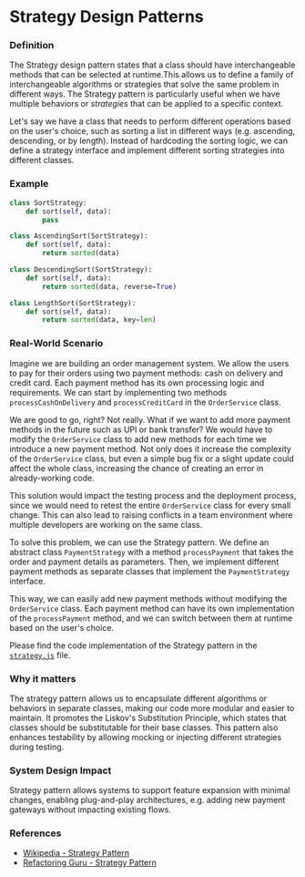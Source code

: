 # Strategy Design Patterns

### Definition

The Strategy design pattern states that a class should have interchangeable methods that can be selected at runtime.This allows us to define a family of interchangeable algorithms or strategies that solve the same problem in different ways. The Strategy pattern is particularly useful when we have multiple behaviors or _strategies_ that can be applied to a specific context.

Let's say we have a class that needs to perform different operations based on the user's choice, such as sorting a list in different ways (e.g. ascending, descending, or by length). Instead of hardcoding the sorting logic, we can define a strategy interface and implement different sorting strategies into different classes.

### Example

```python
class SortStrategy:
    def sort(self, data):
        pass

class AscendingSort(SortStrategy):
    def sort(self, data):
        return sorted(data)

class DescendingSort(SortStrategy):
    def sort(self, data):
        return sorted(data, reverse=True)

class LengthSort(SortStrategy):
    def sort(self, data):
        return sorted(data, key=len)
```

### Real-World Scenario

Imagine we are building an order management system. We allow the users to pay for their orders using two payment methods: cash on delivery and credit card. Each payment method has its own processing logic and requirements. We can start by implementing two methods `processCashOnDelivery` and `processCreditCard` in the `OrderService` class.

We are good to go, right? Not really. What if we want to add more payment methods in the future such as UPI or bank transfer? We would have to modify the `OrderService` class to add new methods for each time we introduce a new payment method. Not only does it increase the complexity of the `OrderService` class, but even a simple bug fix or a slight update could affect the whole class, increasing the chance of creating an error in already-working code.

This solution would impact the testing process and the deployment process, since we would need to retest the entire `OrderService` class for every small change. This can also lead to raising conflicts in a team environment where multiple developers are working on the same class.

To solve this problem, we can use the Strategy pattern. We define an abstract class `PaymentStrategy` with a method `processPayment` that takes the order and payment details as parameters. Then, we implement different payment methods as separate classes that implement the `PaymentStrategy` interface.

This way, we can easily add new payment methods without modifying the `OrderService` class. Each payment method can have its own implementation of the `processPayment` method, and we can switch between them at runtime based on the user's choice.

Please find the code implementation of the Strategy pattern in the [`strategy.js`](./strategy.js) file.

### Why it matters

The strategy pattern allows us to encapsulate different algorithms or behaviors in separate classes, making our code more modular and easier to maintain. It promotes the Liskov's Substitution Principle, which states that classes should be substitutable for their base classes. This pattern also enhances testability by allowing mocking or injecting different strategies during testing.

### System Design Impact

Strategy pattern allows systems to support feature expansion with minimal changes, enabling plug-and-play architectures, e.g. adding new payment gateways without impacting existing flows.

### References

- [Wikipedia - Strategy Pattern](https://en.wikipedia.org/wiki/Strategy_pattern)
- [Refactoring Guru - Strategy Pattern](https://refactoring.guru/design-patterns/strategy)

